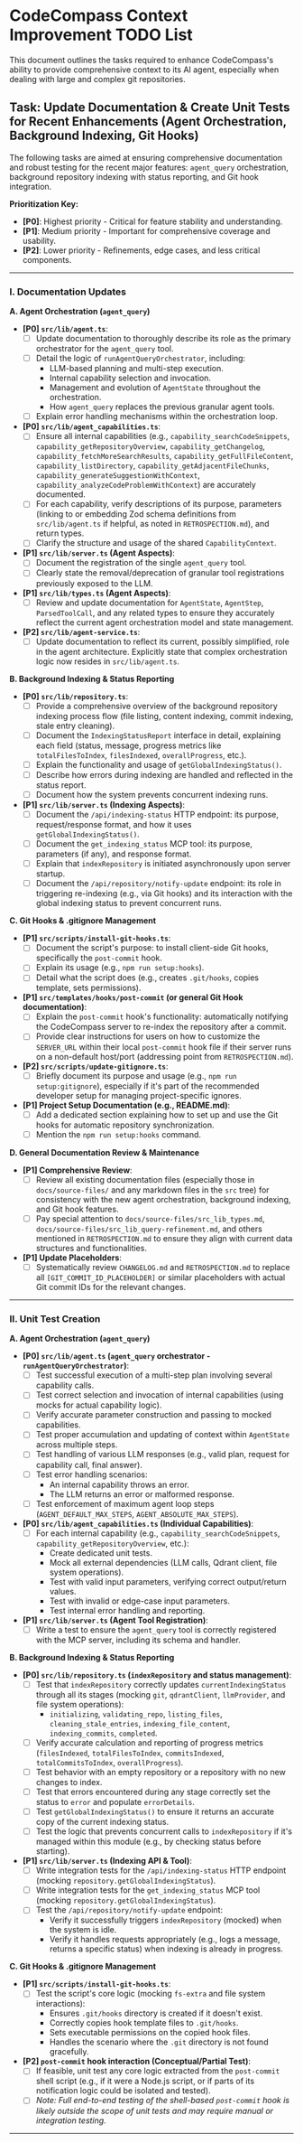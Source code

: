 # CodeCompass Context Improvement TODO List

This document outlines the tasks required to enhance CodeCompass's ability to provide comprehensive context to its AI agent, especially when dealing with large and complex git repositories.

## Task: Update Documentation & Create Unit Tests for Recent Enhancements (Agent Orchestration, Background Indexing, Git Hooks)

The following tasks are aimed at ensuring comprehensive documentation and robust testing for the recent major features: `agent_query` orchestration, background repository indexing with status reporting, and Git hook integration.

**Prioritization Key:**
*   **[P0]**: Highest priority - Critical for feature stability and understanding.
*   **[P1]**: Medium priority - Important for comprehensive coverage and usability.
*   **[P2]**: Lower priority - Refinements, edge cases, and less critical components.

---

### I. Documentation Updates

**A. Agent Orchestration (`agent_query`)**

*   **[P0] `src/lib/agent.ts`**:
    *   [ ] Update documentation to thoroughly describe its role as the primary orchestrator for the `agent_query` tool.
    *   [ ] Detail the logic of `runAgentQueryOrchestrator`, including:
        *   LLM-based planning and multi-step execution.
        *   Internal capability selection and invocation.
        *   Management and evolution of `AgentState` throughout the orchestration.
        *   How `agent_query` replaces the previous granular agent tools.
    *   [ ] Explain error handling mechanisms within the orchestration loop.
*   **[P0] `src/lib/agent_capabilities.ts`**:
    *   [ ] Ensure all internal capabilities (e.g., `capability_searchCodeSnippets`, `capability_getRepositoryOverview`, `capability_getChangelog`, `capability_fetchMoreSearchResults`, `capability_getFullFileContent`, `capability_listDirectory`, `capability_getAdjacentFileChunks`, `capability_generateSuggestionWithContext`, `capability_analyzeCodeProblemWithContext`) are accurately documented.
    *   [ ] For each capability, verify descriptions of its purpose, parameters (linking to or embedding Zod schema definitions from `src/lib/agent.ts` if helpful, as noted in `RETROSPECTION.md`), and return types.
    *   [ ] Clarify the structure and usage of the shared `CapabilityContext`.
*   **[P1] `src/lib/server.ts` (Agent Aspects)**:
    *   [ ] Document the registration of the single `agent_query` tool.
    *   [ ] Clearly state the removal/deprecation of granular tool registrations previously exposed to the LLM.
*   **[P1] `src/lib/types.ts` (Agent Aspects)**:
    *   [ ] Review and update documentation for `AgentState`, `AgentStep`, `ParsedToolCall`, and any related types to ensure they accurately reflect the current agent orchestration model and state management.
*   **[P2] `src/lib/agent-service.ts`**:
    *   [ ] Update documentation to reflect its current, possibly simplified, role in the agent architecture. Explicitly state that complex orchestration logic now resides in `src/lib/agent.ts`.

**B. Background Indexing & Status Reporting**

*   **[P0] `src/lib/repository.ts`**:
    *   [ ] Provide a comprehensive overview of the background repository indexing process flow (file listing, content indexing, commit indexing, stale entry cleaning).
    *   [ ] Document the `IndexingStatusReport` interface in detail, explaining each field (status, message, progress metrics like `totalFilesToIndex`, `filesIndexed`, `overallProgress`, etc.).
    *   [ ] Explain the functionality and usage of `getGlobalIndexingStatus()`.
    *   [ ] Describe how errors during indexing are handled and reflected in the status report.
    *   [ ] Document how the system prevents concurrent indexing runs.
*   **[P1] `src/lib/server.ts` (Indexing Aspects)**:
    *   [ ] Document the `/api/indexing-status` HTTP endpoint: its purpose, request/response format, and how it uses `getGlobalIndexingStatus()`.
    *   [ ] Document the `get_indexing_status` MCP tool: its purpose, parameters (if any), and response format.
    *   [ ] Explain that `indexRepository` is initiated asynchronously upon server startup.
    *   [ ] Document the `/api/repository/notify-update` endpoint: its role in triggering re-indexing (e.g., via Git hooks) and its interaction with the global indexing status to prevent concurrent runs.

**C. Git Hooks & .gitignore Management**

*   **[P1] `src/scripts/install-git-hooks.ts`**:
    *   [ ] Document the script's purpose: to install client-side Git hooks, specifically the `post-commit` hook.
    *   [ ] Explain its usage (e.g., `npm run setup:hooks`).
    *   [ ] Detail what the script does (e.g., creates `.git/hooks`, copies template, sets permissions).
*   **[P1] `src/templates/hooks/post-commit` (or general Git Hook documentation)**:
    *   [ ] Explain the `post-commit` hook's functionality: automatically notifying the CodeCompass server to re-index the repository after a commit.
    *   [ ] Provide clear instructions for users on how to customize the `SERVER_URL` within their local `post-commit` hook file if their server runs on a non-default host/port (addressing point from `RETROSPECTION.md`).
*   **[P2] `src/scripts/update-gitignore.ts`**:
    *   [ ] Briefly document its purpose and usage (e.g., `npm run setup:gitignore`), especially if it's part of the recommended developer setup for managing project-specific ignores.
*   **[P1] Project Setup Documentation (e.g., README.md)**:
    *   [ ] Add a dedicated section explaining how to set up and use the Git hooks for automatic repository synchronization.
    *   [ ] Mention the `npm run setup:hooks` command.

**D. General Documentation Review & Maintenance**

*   **[P1] Comprehensive Review**:
    *   [ ] Review all existing documentation files (especially those in `docs/source-files/` and any markdown files in the `src` tree) for consistency with the new agent orchestration, background indexing, and Git hook features.
    *   [ ] Pay special attention to `docs/source-files/src_lib_types.md`, `docs/source-files/src_lib_query-refinement.md`, and others mentioned in `RETROSPECTION.md` to ensure they align with current data structures and functionalities.
*   **[P1] Update Placeholders**:
    *   [ ] Systematically review `CHANGELOG.md` and `RETROSPECTION.md` to replace all `[GIT_COMMIT_ID_PLACEHOLDER]` or similar placeholders with actual Git commit IDs for the relevant changes.

---

### II. Unit Test Creation

**A. Agent Orchestration (`agent_query`)**

*   **[P0] `src/lib/agent.ts` (`agent_query` orchestrator - `runAgentQueryOrchestrator`)**:
    *   [ ] Test successful execution of a multi-step plan involving several capability calls.
    *   [ ] Test correct selection and invocation of internal capabilities (using mocks for actual capability logic).
    *   [ ] Verify accurate parameter construction and passing to mocked capabilities.
    *   [ ] Test proper accumulation and updating of context within `AgentState` across multiple steps.
    *   [ ] Test handling of various LLM responses (e.g., valid plan, request for capability call, final answer).
    *   [ ] Test error handling scenarios:
        *   An internal capability throws an error.
        *   The LLM returns an error or malformed response.
    *   [ ] Test enforcement of maximum agent loop steps (`AGENT_DEFAULT_MAX_STEPS`, `AGENT_ABSOLUTE_MAX_STEPS`).
*   **[P0] `src/lib/agent_capabilities.ts` (Individual Capabilities)**:
    *   [ ] For each internal capability (e.g., `capability_searchCodeSnippets`, `capability_getRepositoryOverview`, etc.):
        *   Create dedicated unit tests.
        *   Mock all external dependencies (LLM calls, Qdrant client, file system operations).
        *   Test with valid input parameters, verifying correct output/return values.
        *   Test with invalid or edge-case input parameters.
        *   Test internal error handling and reporting.
*   **[P1] `src/lib/server.ts` (Agent Tool Registration)**:
    *   [ ] Write a test to ensure the `agent_query` tool is correctly registered with the MCP server, including its schema and handler.

**B. Background Indexing & Status Reporting**

*   **[P0] `src/lib/repository.ts` (`indexRepository` and status management)**:
    *   [ ] Test that `indexRepository` correctly updates `currentIndexingStatus` through all its stages (mocking `git`, `qdrantClient`, `llmProvider`, and file system operations):
        *   `initializing`, `validating_repo`, `listing_files`, `cleaning_stale_entries`, `indexing_file_content`, `indexing_commits`, `completed`.
    *   [ ] Verify accurate calculation and reporting of progress metrics (`filesIndexed`, `totalFilesToIndex`, `commitsIndexed`, `totalCommitsToIndex`, `overallProgress`).
    *   [ ] Test behavior with an empty repository or a repository with no new changes to index.
    *   [ ] Test that errors encountered during any stage correctly set the status to `error` and populate `errorDetails`.
    *   [ ] Test `getGlobalIndexingStatus()` to ensure it returns an accurate copy of the current indexing status.
    *   [ ] Test the logic that prevents concurrent calls to `indexRepository` if it's managed within this module (e.g., by checking status before starting).
*   **[P1] `src/lib/server.ts` (Indexing API & Tool)**:
    *   [ ] Write integration tests for the `/api/indexing-status` HTTP endpoint (mocking `repository.getGlobalIndexingStatus`).
    *   [ ] Write integration tests for the `get_indexing_status` MCP tool (mocking `repository.getGlobalIndexingStatus`).
    *   [ ] Test the `/api/repository/notify-update` endpoint:
        *   Verify it successfully triggers `indexRepository` (mocked) when the system is idle.
        *   Verify it handles requests appropriately (e.g., logs a message, returns a specific status) when indexing is already in progress.

**C. Git Hooks & .gitignore Management**

*   **[P1] `src/scripts/install-git-hooks.ts`**:
    *   [ ] Test the script's core logic (mocking `fs-extra` and file system interactions):
        *   Ensures `.git/hooks` directory is created if it doesn't exist.
        *   Correctly copies hook template files to `.git/hooks`.
        *   Sets executable permissions on the copied hook files.
        *   Handles the scenario where the `.git` directory is not found gracefully.
*   **[P2] `post-commit` hook interaction (Conceptual/Partial Test)**:
    *   [ ] If feasible, unit test any core logic extracted from the `post-commit` shell script (e.g., if it were a Node.js script, or if parts of its notification logic could be isolated and tested).
    *   [ ] *Note: Full end-to-end testing of the shell-based `post-commit` hook is likely outside the scope of unit tests and may require manual or integration testing.*

---
